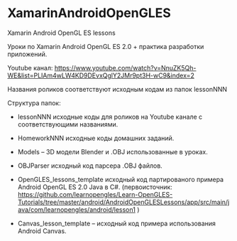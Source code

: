 # XamarinAndroidOpenGLES
Xamarin Android OpenGL ES lessons 

Уроки по Xamarin Android OpenGL ES 2.0 + практика разработки приложений. 

Youtube канал:
https://www.youtube.com/watch?v=NnuZK5Qh-WE&list=PLIAm4wLW4KD9DEvxQglY2JMr9pt3H-wC9&index=2

Названия роликов соответствуют исходным кодам из папок lessonNNN

Структура папок:

- lessonNNN исходные коды для роликов на Youtube канале с соответствующими названиями.

- HomeworkNNN исходные коды домашних заданий.

- Models – 3D модели Blender и .OBJ использованные в уроках.

- OBJParser  исходный код парсера .OBJ файлов.

- OpenGLES_lessons_template исходный код партированого примера Android OpenGL ES 2.0 Java в C#. (первоисточник: https://github.com/learnopengles/Learn-OpenGLES-Tutorials/tree/master/android/AndroidOpenGLESLessons/app/src/main/java/com/learnopengles/android/lesson1 )
 
- Canvas_lesson_template – исходный код примера использования Android Canvas.

